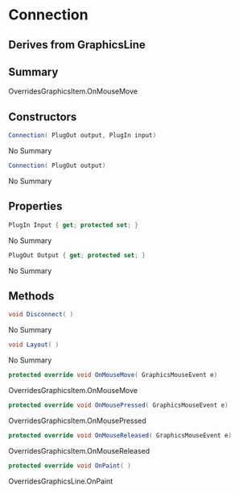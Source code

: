 # Connection

## Derives from GraphicsLine

## Summary

OverridesGraphicsItem.OnMouseMove
## Constructors

```c#
Connection( PlugOut output, PlugIn input) 
```
No Summary
```c#
Connection( PlugOut output) 
```
No Summary
## Properties

```c#
PlugIn Input { get; protected set; } 
```
No Summary
```c#
PlugOut Output { get; protected set; } 
```
No Summary
## Methods

```c#
void Disconnect( ) 
```
No Summary
```c#
void Layout( ) 
```
No Summary
```c#
protected override void OnMouseMove( GraphicsMouseEvent e) 
```
OverridesGraphicsItem.OnMouseMove
```c#
protected override void OnMousePressed( GraphicsMouseEvent e) 
```
OverridesGraphicsItem.OnMousePressed
```c#
protected override void OnMouseReleased( GraphicsMouseEvent e) 
```
OverridesGraphicsItem.OnMouseReleased
```c#
protected override void OnPaint( ) 
```
OverridesGraphicsLine.OnPaint

